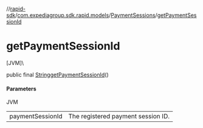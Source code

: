 //[rapid-sdk](../../../index.md)/[com.expediagroup.sdk.rapid.models](../index.md)/[PaymentSessions](index.md)/[getPaymentSessionId](get-payment-session-id.md)

# getPaymentSessionId

[JVM]\

public final [String](https://docs.oracle.com/javase/8/docs/api/java/lang/String.html)[getPaymentSessionId](get-payment-session-id.md)()

#### Parameters

JVM

| | |
|---|---|
| paymentSessionId | The registered payment session ID. |
